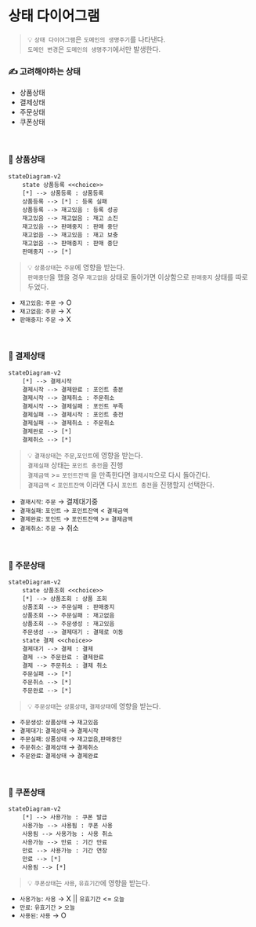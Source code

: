 # 상태 다이어그램
> 💡 `상태 다이어그램`은 `도메인의 생명주기`를 나타낸다.<br>
> `도메인 변경`은 `도메인의 생명주기`에서만 발생한다.

### ✍️ 고려해야하는 상태
- 상품상태
- 결제상태
- 주문상태
- 쿠폰상태

<br>

### 🎁 상품상태
```mermaid
stateDiagram-v2
	state 상품등록 <<choice>>
	[*] --> 상품등록 : 상품등록
	상품등록 --> [*] : 등록 실패
    상품등록 --> 재고있음 : 등록 성공
    재고있음 --> 재고없음 : 재고 소진
    재고있음 --> 판매중지 : 판매 중단
    재고없음 --> 재고있음 : 재고 보충
    재고없음 --> 판매중지 : 판매 중단
    판매중지 --> [*]
```
> 💡 `상품상태`는 `주문`에 영향을 받는다.<br>
> `판매중단`을 했을 경우 `재고없음` 상태로 돌아가면 이상함으로 `판매중지` 상태를 따로 두었다.
- `재고있음`: `주문` → O 
- `재고없음`: `주문` → X
- `판매중지`: `주문` → X

<br>

### 🧮 결제상태
```mermaid
stateDiagram-v2
    [*] --> 결제시작
    결제시작 --> 결제완료 : 포인트 충분
    결제시작 --> 결제취소 : 주문취소
    결제시작 --> 결제실패 : 포인트 부족
    결제실패 --> 결제시작 : 포인트 충전
    결제실패 --> 결제취소 : 주문취소
    결제완료 --> [*]
    결제취소 --> [*]
```
> 💡 `결재상태`는 `주문`,`포인트`에 영향을 받는다.<br>
> `결제실패` 상태는 `포인트 충전`을 진행<br>
> `결제금액` >= `포인트잔액` 을 만족한다면 `결제시작`으로 다시 돌아간다.<br>
> `결제금액` < `포인트잔액` 이라면 다시 `포인트 충전`을 진행할지 선택한다.
- `결재시작`: `주문` → 결제대기중
- `결재실패`: `포인트` → `포인트잔액` < `결제금액`
- `결제완료`: `포인트` → `포인트잔액` >= `결제금액`
- `결제취소`: `주문` →  취소

<br>

### 🧾 주문상태
```mermaid
stateDiagram-v2
    state 상품조회 <<choice>>
    [*] --> 상품조회 : 상품 조회
    상품조회 --> 주문실패 : 판매중지
    상품조회 --> 주문실패 : 재고없음
    상품조회 --> 주문생성 : 재고있음
    주문생성 --> 결제대기 : 결제로 이동
    state 결제 <<choice>>
    결제대기 --> 결제 : 결제
    결제 --> 주문완료 : 결제완료
    결제 --> 주문취소 : 결제 취소
    주문실패 --> [*]
    주문취소 --> [*]
    주문완료 --> [*]
```
> 💡 `주문상태`는 `상품상태`, `결제상태`에 영향을 받는다.

- `주문생성`: `상품상태` → `재고있음`
- `결제대기`: `결제상태` → `결제시작`
- `주문실패`: `상품상태` → `재고없음`,`판매중단`
- `주문취소`: `결제상태` → `결제취소`
- `주문완료`: `결제상태` → `결제완료`

<br>

### 🎫 쿠폰상태
```mermaid
stateDiagram-v2
    [*] --> 사용가능 : 쿠폰 발급
    사용가능 --> 사용됨 : 쿠폰 사용
    사용됨 --> 사용가능 : 사용 취소
    사용가능 --> 만료 : 기간 만료
    만료 --> 사용가능 : 기간 연장
    만료 --> [*]
    사용됨 --> [*]
```
> 💡 `쿠폰상태`는 `사용`, `유효기간`에 영향을 받는다.<br>
- `사용가능`: `사용` → X || `유효기간` <= `오늘`
- `만료`: `유효기간` > `오늘`
- `사용된`: `사용` → O